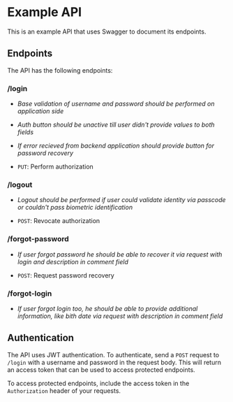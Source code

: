 # Example API

This is an example API that uses Swagger to document its endpoints.

## Endpoints

The API has the following endpoints:

### /login

- *Base validation of username and password should be performed on application side*
- *Auth button should be unactive till user didn't provide values to both fields*
- *If error recieved from backend application should provide button for password recovery*

- `PUT`: Perform authorization

### /logout

- *Logout should be performed if user could validate identity via passcode or couldn't pass biometric identification*

- `POST`: Revocate authorization

### /forgot-password

- *If user forgot password he should be able to recover it via request with login and description in comment field*

- `POST`: Request password recovery

### /forgot-login

- *If user forgot login too, he should be able to provide additional information, like bith date via request with description in comment field*

## Authentication

The API uses JWT authentication. To authenticate, send a `POST` request to `/login` with a username and password in the request body. This will return an access token that can be used to access protected endpoints.

To access protected endpoints, include the access token in the `Authorization` header of your requests.
